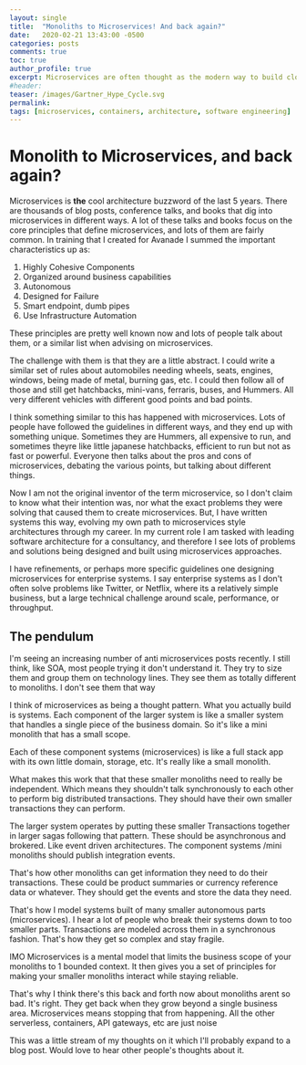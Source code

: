 ```yaml
---
layout: single
title:  "Monoliths to Microservices! And back again?"
date:   2020-02-21 13:43:00 -0500
categories: posts
comments: true
toc: true
author_profile: true
excerpt: Microservices are often thought as the modern way to build cloud native applications, so are containers. The question addressed here is whether microservices means containers, or containers means microservices. 
#header:
teaser: /images/Gartner_Hype_Cycle.svg
permalink: 
tags: [microservices, containers, architecture, software engineering]
---
```


# Monolith to Microservices, and back again?

Microservices is **the** cool architecture buzzword of the last 5 years.
There are thousands of blog posts, conference talks, and books that dig into microservices in different ways.
A lot of these talks and books focus on the core principles that define microservices, and lots of them are fairly common.
In training that I created for Avanade I summed the important characteristics up as:

1. Highly Cohesive Components
2. Organized around business capabilities
3. Autonomous
4. Designed for Failure
5. Smart endpoint, dumb pipes
6. Use Infrastructure Automation

These principles are pretty well known now and lots of people talk about them, or a similar list when advising on microservices.

The challenge with them is that they are a little abstract.
I could write a similar set of rules about automobiles needing wheels, seats, engines, windows, being made of metal, burning gas, etc.
I could then follow all of those and still get hatchbacks, mini-vans, ferraris, buses, and Hummers. All very different vehicles with different good points and bad points.

I think something similar to this has happened with microservices. Lots of people have followed the guidelines in different ways, and they end up with something unique. Sometimes they are Hummers, all expensive to run, and sometimes theyre like little japanese hatchbacks, efficient to run but not as fast or powerful.
Everyone then talks about the pros and cons of microservices, debating the various points, but talking about different things.

Now I am not the original inventor of the term microservice, so I don't claim to know what their intention was, nor what the exact problems they were solving that caused them to create microservices. But, I have written systems this way, evolving my own path to microservices style architectures through my career.
In my current role I am tasked with leading software architecture for a consultancy, and therefore I see lots of problems and solutions being designed and built using microservices approaches.

I have refinements, or perhaps more specific guidelines one designing microservices for enterprise systems. I say enterprise systems as I don't often solve problems like Twitter, or Netflix, where its a relatively simple business, but a large technical challenge around scale, performance, or throughput. 


## The pendulum

I'm seeing an increasing number of anti microservices posts recently.
I still think, like SOA, most people trying it don't understand it.
They try to size them and group them on technology lines.
They see them as totally different to monoliths.
I don't see them that way

I think of microservices as being a thought pattern. What you actually build is systems. Each component of the larger system is like a smaller system that handles a single piece of the business domain. So it's like a mini monolith that has a small scope. 

Each of these component systems (microservices) is like a full stack app with its own little domain, storage, etc. It's really like a small monolith.

What makes this work that that these smaller monoliths need to really be independent. Which means they shouldn't talk synchronously to each other to perform big distributed transactions. They should have their own smaller transactions they can perform.

The larger system operates by putting these smaller Transactions together in larger sagas following that pattern. These should be asynchronous and brokered. Like event driven architectures.
The component systems /mini monoliths should publish integration events.

That's how other monoliths can get information they need to do their transactions. These could be product summaries or currency reference data or whatever. They should get the events and store the data they need.

That's how I model systems built of many smaller autonomous parts (microservices).
I hear a lot of people who break their systems down to too smaller parts.
Transactions are modeled across them in a synchronous fashion.
That's how they get so complex and stay fragile.

IMO Microservices is a mental model that limits the business scope of your monoliths to 1 bounded context. It then gives you a set of principles for making your smaller monoliths interact while staying reliable.

That's why I think there's this back and forth now about monoliths arent so bad. It's right. They get back when they grow beyond a single business area.
Microservices means stopping that from happening. All the other serverless, containers, API gateways, etc are just noise

This was a little stream of my thoughts on it which I'll probably expand to a blog post. Would love to hear other people's thoughts about it.
